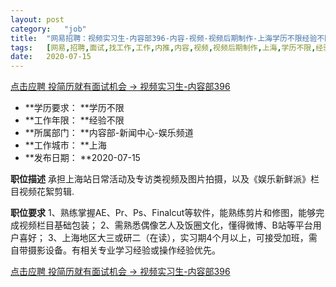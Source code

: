 ```yaml
---
layout:	post
category:	"job"
title:	"网易招聘：视频实习生-内容部396-内容-视频-视频后期制作-上海学历不限经验不限"
tags:	[网易,招聘,面试,找工作,工作,内推,内容,视频,视频后期制作,上海,学历不限,经验不限]
date:	2020-07-15
---
```


[点击应聘 投简历就有面试机会 -> 视频实习生-内容部396](http://mobile.bole.netease.com/bole/boleDetail?id=23170&employeeId=346f03c3cda5f04c&key=all)



- **学历要求： **学历不限
- **工作年限： **经验不限
- **所属部门： **内容部-新闻中心-娱乐频道
- **工作城市： **上海
- **发布日期： **2020-07-15



**职位描述**
承担上海站日常活动及专访类视频及图片拍摄，以及《娱乐新鲜派》栏目视频花絮剪辑.



**职位要求**
1、熟练掌握AE、Pr、Ps、Finalcut等软件，能熟练剪片和修图，能够完成视频栏目基础包装；
2、需熟悉偶像艺人及饭圈文化，懂得微博、B站等平台用户喜好；
3、上海地区大三或研二（在读），实习期4个月以上，可接受加班，需自带摄影设备。有相关专业学习经验或操作经验优先。



[点击应聘 投简历就有面试机会 -> 视频实习生-内容部396](http://mobile.bole.netease.com/bole/boleDetail?id=23170&employeeId=346f03c3cda5f04c&key=all)